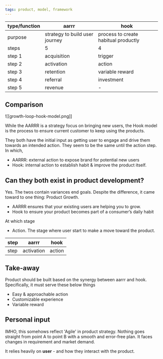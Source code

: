 ```yaml
---
tags: product, model, framework
---
```


| type/function | aarrr                          | hook                                 |
| ------------- | ------------------------------ | ------------------------------------ |
| purpose       | strategy to build user journey | process to create habitual productly |
| steps         | 5                              | 4                                    |
| step 1        | acquisition                    | trigger                              |
| step 2        | activation                     | action                               |
| step 3        | retention                      | variable reward                      |
| step 4        | referral                       | investment                           |
| step 5        | revenue                        | -                                    |

## Comparison

![[growth-loop-hook-model.png]]

While the AARRR is a strategy focus on bringing new users, the Hook model is the process to ensure current customer to keep using the products.

They both have the initial input as getting user to engage and drive them towards an intended action. They seem to be the same until the action step. In which,

- AARRR: external action to expose brand for potential new users
- Hook: internal action to establish habit & improve the product itself.

## Can they both exist in product development?

Yes. The twos contain variances end goals. Despite the difference, it came toward to one thing: Product Growth.

- AARRR ensures that your existing users are helping you to grow.
- Hook to ensure your product becomes part of a consumer’s daily habit

At which stage

- Action. The stage where user start to make a move toward the product.

| step | aarrr      | hook   |
| ---- | ---------- | ------ |
| step | activation | action |

## Take-away

Product should be built based on the synergy between aarrr and hook. Specifically, it must serve these below things

- Easy & approachable action
- Customizable experience
- Variable reward

## Personal input

IMHO, this somehows reflect 'Agile' in product strategy. Nothing goes straight from point A to point B with a smooth and error-free plan. It faces changes in requirement and market demand.

It relies heavily on **user** - and how they interact with the product.
